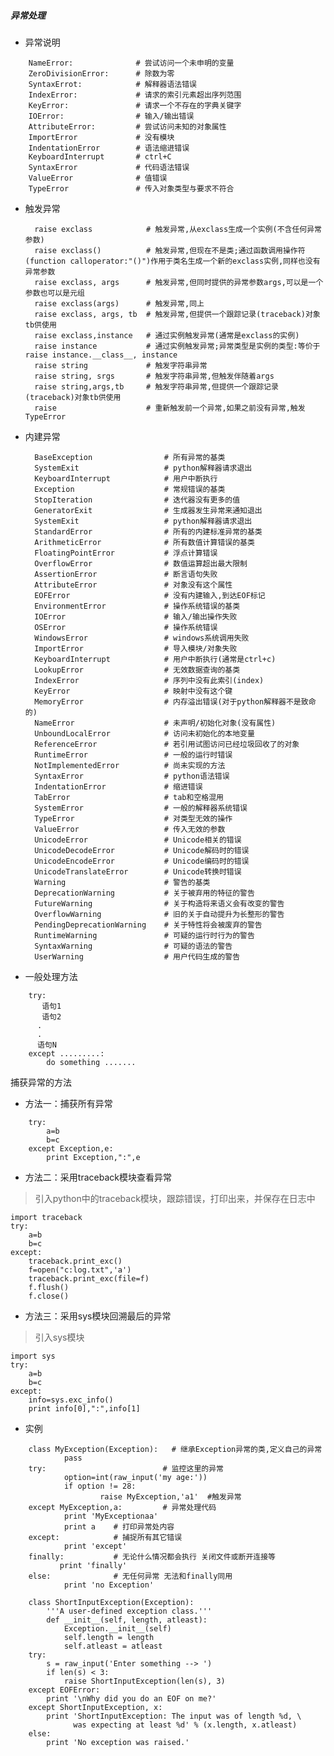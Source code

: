 <h5 id="yichangchuli">异常处理</h5>


* 异常说明

```
	NameError:              # 尝试访问一个未申明的变量
	ZeroDivisionError:      # 除数为零
	SyntaxErrot:            # 解释器语法错误
	IndexError:             # 请求的索引元素超出序列范围
	KeyError:               # 请求一个不存在的字典关键字
	IOError:                # 输入/输出错误
	AttributeError:         # 尝试访问未知的对象属性
	ImportError             # 没有模块
	IndentationError        # 语法缩进错误
	KeyboardInterrupt       # ctrl+C
	SyntaxError             # 代码语法错误
	ValueError              # 值错误
	TypeError               # 传入对象类型与要求不符合
```
	
* 触发异常

		raise exclass            # 触发异常,从exclass生成一个实例(不含任何异常参数)
		raise exclass()          # 触发异常,但现在不是类;通过函数调用操作符(function calloperator:"()")作用于类名生成一个新的exclass实例,同样也没有异常参数
		raise exclass, args      # 触发异常,但同时提供的异常参数args,可以是一个参数也可以是元组
		raise exclass(args)      # 触发异常,同上
		raise exclass, args, tb  # 触发异常,但提供一个跟踪记录(traceback)对象tb供使用
		raise exclass,instance   # 通过实例触发异常(通常是exclass的实例)
		raise instance           # 通过实例触发异常;异常类型是实例的类型:等价于raise instance.__class__, instance
		raise string             # 触发字符串异常
		raise string, srgs       # 触发字符串异常,但触发伴随着args
		raise string,args,tb     # 触发字符串异常,但提供一个跟踪记录(traceback)对象tb供使用
		raise                    # 重新触发前一个异常,如果之前没有异常,触发TypeError
		
* 内建异常
		
		BaseException                # 所有异常的基类
		SystemExit                   # python解释器请求退出
		KeyboardInterrupt            # 用户中断执行
		Exception                    # 常规错误的基类
		StopIteration                # 迭代器没有更多的值
		GeneratorExit                # 生成器发生异常来通知退出
		SystemExit                   # python解释器请求退出
		StandardError                # 所有的内建标准异常的基类
		ArithmeticError              # 所有数值计算错误的基类
		FloatingPointError           # 浮点计算错误
		OverflowError                # 数值运算超出最大限制
		AssertionError               # 断言语句失败
		AttributeError               # 对象没有这个属性
		EOFError                     # 没有内建输入,到达EOF标记
		EnvironmentError             # 操作系统错误的基类
		IOError                      # 输入/输出操作失败
		OSError                      # 操作系统错误
		WindowsError                 # windows系统调用失败
		ImportError                  # 导入模块/对象失败
		KeyboardInterrupt            # 用户中断执行(通常是ctrl+c)
		LookupError                  # 无效数据查询的基类
		IndexError                   # 序列中没有此索引(index)
		KeyError                     # 映射中没有这个键
		MemoryError                  # 内存溢出错误(对于python解释器不是致命的)
		NameError                    # 未声明/初始化对象(没有属性)
		UnboundLocalError            # 访问未初始化的本地变量
		ReferenceError               # 若引用试图访问已经垃圾回收了的对象
		RuntimeError                 # 一般的运行时错误
		NotImplementedError          # 尚未实现的方法
		SyntaxError                  # python语法错误
		IndentationError             # 缩进错误
		TabError                     # tab和空格混用
		SystemError                  # 一般的解释器系统错误
		TypeError                    # 对类型无效的操作
		ValueError                   # 传入无效的参数
		UnicodeError                 # Unicode相关的错误
		UnicodeDecodeError           # Unicode解码时的错误
		UnicodeEncodeError           # Unicode编码时的错误
		UnicodeTranslateError        # Unicode转换时错误
		Warning                      # 警告的基类
		DeprecationWarning           # 关于被弃用的特征的警告
		FutureWarning                # 关于构造将来语义会有改变的警告
		OverflowWarning              # 旧的关于自动提升为长整形的警告
		PendingDeprecationWarning    # 关于特性将会被废弃的警告
		RuntimeWarning               # 可疑的运行时行为的警告
		SyntaxWarning                # 可疑的语法的警告
		UserWarning                  # 用户代码生成的警告

* 一般处理方法

```
    try:
       语句1
       语句2
      .
      .
      语句N
    except .........:
        do something .......
```
        
捕获异常的方法

* 方法一：捕获所有异常

```  
    try:  
        a=b  
        b=c  
    except Exception,e:  
        print Exception,":",e
```

* 方法二：采用traceback模块查看异常

> 引入python中的traceback模块，跟踪错误，打印出来，并保存在日志中

    import traceback  
    try:  
        a=b  
        b=c  
    except:  
        traceback.print_exc()
        f=open("c:log.txt",'a')  
        traceback.print_exc(file=f)  
        f.flush()  
        f.close()


* 方法三：采用sys模块回溯最后的异常

> 引入sys模块

    import sys  
    try:  
        a=b  
        b=c  
    except:  
        info=sys.exc_info()  
        print info[0],":",info[1]

* 实例

```
	class MyException(Exception):   # 继承Exception异常的类,定义自己的异常
			pass
	try:                          # 监控这里的异常
			option=int(raw_input('my age:'))
			if option != 28:
					raise MyException,'a1'  #触发异常
	except MyException,a:         # 异常处理代码
			print 'MyExceptionaa'
			print a    # 打印异常处内容
	except:            # 捕捉所有其它错误
			print 'except'
	finally:           # 无论什么情况都会执行 关闭文件或断开连接等
		   print 'finally' 
	else:              # 无任何异常 无法和finally同用
			print 'no Exception'
```

```
	class ShortInputException(Exception):
		'''A user-defined exception class.'''
		def __init__(self, length, atleast):
			Exception.__init__(self)
			self.length = length
			self.atleast = atleast
	try:
		s = raw_input('Enter something --> ')
		if len(s) < 3:
			raise ShortInputException(len(s), 3)
	except EOFError:
		print '\nWhy did you do an EOF on me?'
	except ShortInputException, x:
		print 'ShortInputException: The input was of length %d, \
			  was expecting at least %d' % (x.length, x.atleast)
	else:
		print 'No exception was raised.' 

```